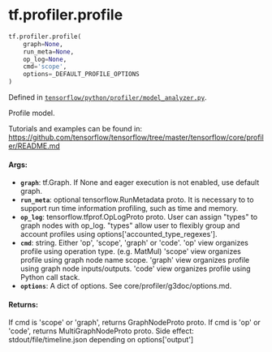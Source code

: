 <div itemscope itemtype="http://developers.google.com/ReferenceObject">
<meta itemprop="name" content="tf.profiler.profile" />
<meta itemprop="path" content="Stable" />
</div>

# tf.profiler.profile

``` python
tf.profiler.profile(
    graph=None,
    run_meta=None,
    op_log=None,
    cmd='scope',
    options=_DEFAULT_PROFILE_OPTIONS
)
```



Defined in [`tensorflow/python/profiler/model_analyzer.py`](/code/stable/tensorflow/python/profiler/model_analyzer.py).

Profile model.

  Tutorials and examples can be found in:
  https://github.com/tensorflow/tensorflow/tree/master/tensorflow/core/profiler/README.md

#### Args:

* <b>`graph`</b>: tf.Graph. If None and eager execution is not enabled, use
      default graph.
* <b>`run_meta`</b>: optional tensorflow.RunMetadata proto. It is necessary to
      to support run time information profiling, such as time and memory.
* <b>`op_log`</b>: tensorflow.tfprof.OpLogProto proto. User can assign "types" to
      graph nodes with op_log. "types" allow user to flexibly group and
      account profiles using options['accounted_type_regexes'].
* <b>`cmd`</b>: string. Either 'op', 'scope', 'graph' or 'code'.
      'op' view organizes profile using operation type. (e.g. MatMul)
      'scope' view organizes profile using graph node name scope.
      'graph' view organizes profile using graph node inputs/outputs.
      'code' view organizes profile using Python call stack.
* <b>`options`</b>: A dict of options. See core/profiler/g3doc/options.md.

#### Returns:

If cmd is 'scope' or 'graph', returns GraphNodeProto proto.
If cmd is 'op' or 'code', returns MultiGraphNodeProto proto.
Side effect: stdout/file/timeline.json depending on options['output']